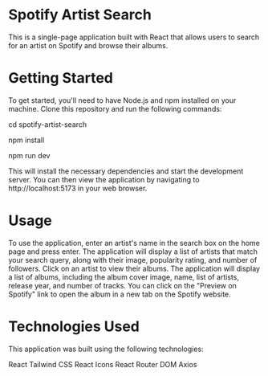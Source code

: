# Spotify Artist Search

This is a single-page application built with React that allows users to search for an artist on Spotify and browse their albums.

# Getting Started
To get started, you'll need to have Node.js and npm installed on your machine. Clone this repository and run the following commands:

cd spotify-artist-search

npm install

npm run dev

This will install the necessary dependencies and start the development server. You can then view the application by navigating to http://localhost:5173 in your web browser.

# Usage

To use the application, enter an artist's name in the search box on the home page and press enter. The application will display a list of artists that match your search query, along with their image, popularity rating, and number of followers.
Click on an artist to view their albums. The application will display a list of albums, including the album cover image, name, list of artists, release year, and number of tracks. You can click on the "Preview on Spotify" link to open the album in a new tab on the Spotify website.

# Technologies Used

This application was built using the following technologies:

React
Tailwind CSS
React Icons
React Router DOM
Axios

